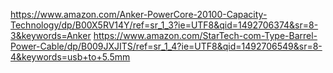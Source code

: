 

https://www.amazon.com/Anker-PowerCore-20100-Capacity-Technology/dp/B00X5RV14Y/ref=sr_1_3?ie=UTF8&qid=1492706374&sr=8-3&keywords=Anker
https://www.amazon.com/StarTech-com-Type-Barrel-Power-Cable/dp/B009JXJITS/ref=sr_1_4?ie=UTF8&qid=1492706549&sr=8-4&keywords=usb+to+5.5mm
